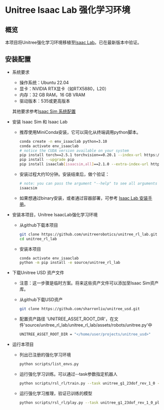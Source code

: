 # Unitree Isaac Lab 强化学习环境

## 概览

本项目将Unitree强化学习环境移植至[Isaac Lab](https://github.com/isaac-sim/IsaacLab)。已在最新版本中验证。

## 安装配置

- 系统要求
    - 操作系统：Ubuntu 22.04
	- 显卡：NVIDIA RTX显卡（如RTX5880，L20）
	- 内存：32 GB RAM，16 GB VRAM
	- 驱动版本：535或更高版本
	
	其他要求参考[Isaac Sim 系统配置](https://docs.isaacsim.omniverse.nvidia.com/latest/installation/requirements.html#system-requirements)
	
- 安装 Isaac Sim 和 Isaac Lab 
    - 推荐使用MiniConda安装，它可以简化从终端调用python脚本。
        ```bash
        conda create -n env_isaaclab python=3.10
        conda activate env_isaaclab
        # notice the CUDA version available on your system
        pip install torch==2.5.1 torchvision==0.20.1 --index-url https://download.pytorch.org/whl/cu121 
        pip install --upgrade pip
        pip install isaaclab[isaacsim,all]==2.1.0 --extra-index-url https://pypi.nvidia.com
        ```
    - 安装过程大约10分钟。安装结束后，做个验证：
        ```bash
        # note: you can pass the argument "--help" to see all arguments possible.
        isaacsim
        ```

    - 如果想通过binary安装，或者通过容器部署，可参考 [Isaac Lab 安装手册](https://isaac-sim.github.io/IsaacLab/main/source/setup/installation/index.html)。

- 安装本项目，Unitree IsaacLab强化学习环境
    - 从github下载本项目
        ```bash
        git clone https://github.com/unitreerobotics/unitree_rl_lab.git
        cd unitree_rl_lab
        ```

    - 安装本项目
        ```bash
        conda activate env_isaaclab
        python -m pip install -e source/unitree_rl_lab
        ```
- 下载Unitree USD 资产文件
    - 注意：这一步骤是临时方案。将来这些资产文件可以添加至Isaac Sim资产库。

    - 从github下载USD资产
        ```bash
        git clone https://github.com/sharronliu/unitree_usd.git 
        ```

    - 配置资产路径 'UNITREE_ASSET_ROOT_DIR'，在文件'source/unitree_rl_lab/unitree_rl_lab/assets/robots/unitree.py'中
        ```bash
        UNITREE_ASSET_ROOT_DIR = "</home/user/projects/unitree_usd>"
        ```

- 运行本项目

    - 列出已注册的强化学习环境

        ```bash
        python scripts/list_envs.py
        ```

    - 运行强化学习训练。可以通过--task参数指定机器人

        ```bash
        python scripts/rsl_rl/train.py --task unitree_g1_23dof_rev_1_0 --num_envs 4096 --headless --max_iterations <10000>
        ```

    - 运行强化学习推理，验证已训练的模型

        ```bash
        python scripts/rsl_rl/play.py --task unitree_g1_23dof_rev_1_0_play
        ```
